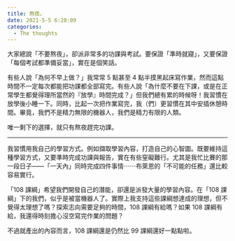 ```yaml
---
title: 熬夜。
date: 2021-5-5 6:28:09
categories:
  - The thoughts
---
```


大家總說「不要熬夜」，卻派非常多的功課與考試。要保證「準時就寢」，又要保證「每個考試都準備妥當」，實在是個笑話。

<!-- more -->

有些人說「為何不早上做？」我常常 5 點甚至 4 點半摸黑起床寫作業，然而這點時間不一定每次都能把功課都全部寫完。有些人說「為什麼不要在下課，或是在正常學生都覺得理所當然的『放學』時間完成？」但我們總有累的時候呀！我習慣在放學後小睡一下。同時，比起一次把作業寫完，我（們）更習慣在其中安插休憩時間。畢竟，我們不是精力無限的機器人，我們是精力有限的人類。

唯一剩下的選擇，就只有熬夜趕完功課。

---

我習慣用我自己的學習方式。例如擷取學習內容，打造自己的心智圖。既要維持這種學習方式，又要準時完成功課與報告，實在有些窒礙難行。尤其是我忙比賽的那一段日子——「一天內」同時完成四件事情⋯⋯布萊恩的「不可能的任務」還比較容易實行。

「108 課綱」希望我們開發自己的潛能，卻還是派發大量的學習內容。在「108 課綱」下的我們，似乎是被當機器人了。實際上我支持這些課綱想達成的理想，但不覺得太理想了嗎？探索志向需要足夠的時間，108 課綱有給嗎？如果 108 課綱有給，我還得時刻擔心沒空寫完作業的問題？

不過就產出的內容而言，108 課綱還是仍然比 99 課綱還好一點點啦。
